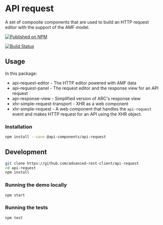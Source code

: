# API request

A set of composite components that are used to build an HTTP request editor with the support of the AMF model.

[![Published on NPM](https://img.shields.io/npm/v/@api-components/api-request.svg)](https://www.npmjs.com/package/@advanced-rest-client/api-request)

[![Build Status](https://travis-ci.com/advanced-rest-client/api-request.svg)](https://travis-ci.com/advanced-rest-client/api-request)

## Usage

In this package:

- api-request-editor - The HTTP editor powered with AMF data
- api-request-panel - The request editor and the response view for an API request
- api-response-view - Simplified version of ARC's response view
- xhr-simple-request-transport - XHR as a web component
- xhr-simple-request - A web component that handles the `api-request` event and makes HTTP request for an API using the XHR object.

### Installation

```sh
npm install --save @api-components/api-request
```

## Development

```sh
git clone https://github.com/advanced-rest-client/api-request
cd api-request
npm install
```

### Running the demo locally

```sh
npm start
```

### Running the tests

```sh
npm test
```

